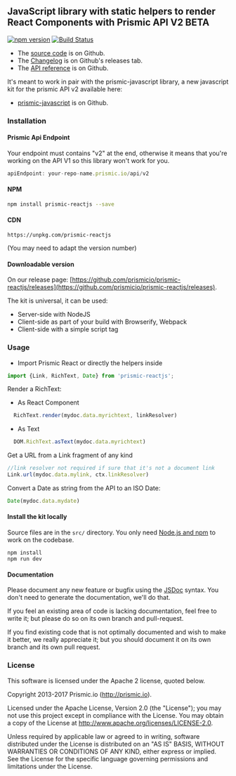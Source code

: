 ## JavaScript library with static helpers to render React Components with Prismic API V2 BETA

[![npm version](https://badge.fury.io/js/prismic-reactjs.svg)](http://badge.fury.io/js/prismic-reactjs)
[![Build Status](https://api.travis-ci.org/prismicio/prismic-reactjs.png)](https://travis-ci.org/prismicio/prismic-reactjs)

* The [source code](https://github.com/prismicio/prismic-reactjs) is on Github.
* The [Changelog](https://github.com/prismicio/prismic-reactjs/releases) is on Github's releases tab.
* The [API reference](https://prismicio.github.io/prismic-javascript/globals.html) is on Github.

It's meant to work in pair with the prismic-javascript library, a new javascript kit for the prismic API v2 available here:
* [prismic-javascript](https://github.com/prismicio/prismic-javascript) is on Github.

### Installation

#### Prismic Api Endpoint
Your endpoint must contains "v2" at the end, otherwise it means that you're working on the API V1 so this library won't work for you.

```javascript
apiEndpoint: your-repo-name.prismic.io/api/v2
```

#### NPM

```sh
npm install prismic-reactjs --save
```

#### CDN

```
https://unpkg.com/prismic-reactjs
```

(You may need to adapt the version number)

#### Downloadable version

On our release page: [https://github.com/prismicio/prismic-reactjs/releases](https://github.com/prismicio/prismic-reactjs/releases).

The kit is universal, it can be used:

* Server-side with NodeJS
* Client-side as part of your build with Browserify, Webpack
* Client-side with a simple script tag

### Usage

* Import Prismic React or directly the helpers inside
``` javascript
import {Link, RichText, Date} from 'prismic-reactjs';
```

Render a RichText:

 * As React Component
```javascript
  RichText.render(mydoc.data.myrichtext, linkResolver)
```

 * As Text
```javascript
  DOM.RichText.asText(mydoc.data.myrichtext)
```

Get a URL from a Link fragment of any kind

```javascript
//link resolver not required if sure that it's not a document link
Link.url(mydoc.data.mylink, ctx.linkResolver)
```

Convert a Date as string from the API to an ISO Date:

```javascript
Date(mydoc.data.mydate)
```

#### Install the kit locally

Source files are in the `src/` directory. You only need [Node.js and npm](http://www.joyent.com/blog/installing-node-and-npm/)
to work on the codebase.

```
npm install
npm run dev
```

#### Documentation

Please document any new feature or bugfix using the [JSDoc](http://usejsdoc.org/) syntax. You don't need to generate the documentation, we'll do that.

If you feel an existing area of code is lacking documentation, feel free to write it; but please do so on its own branch and pull-request.

If you find existing code that is not optimally documented and wish to make it better, we really appreciate it; but you should document it on its own branch and its own pull request.

### License

This software is licensed under the Apache 2 license, quoted below.

Copyright 2013-2017 Prismic.io (http://prismic.io).

Licensed under the Apache License, Version 2.0 (the "License"); you may not use this project except in compliance with the License. You may obtain a copy of the License at http://www.apache.org/licenses/LICENSE-2.0.

Unless required by applicable law or agreed to in writing, software distributed under the License is distributed on an "AS IS" BASIS, WITHOUT WARRANTIES OR CONDITIONS OF ANY KIND, either express or implied. See the License for the specific language governing permissions and limitations under the License.
